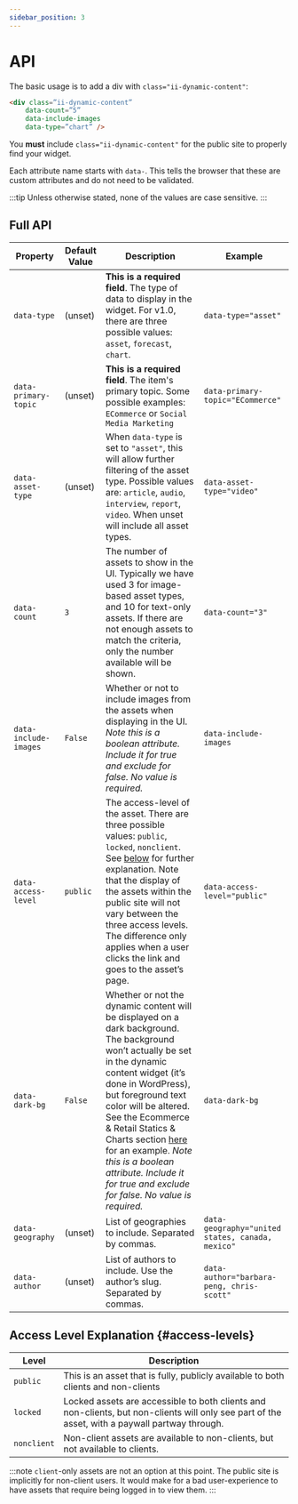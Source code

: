 ```yaml
---
sidebar_position: 3
---
```


# API

The basic usage is to add a div with `class="ii-dynamic-content"`:

```html
<div class=”ii-dynamic-content” 
    data-count=”5” 
    data-include-images 
    data-type=”chart” />
```

You **must** include `class="ii-dynamic-content"` for the public site to properly find your widget.

Each attribute name starts with `data-`. This tells the browser that these are custom attributes and do not need to be validated.

:::tip
Unless otherwise stated, none of the values are case sensitive.
:::


## Full API

| Property | Default Value | Description | Example |
| -- | -- | -- | -- |
| `data-type` | (unset) | **This is a required field**. The type of data to display in the widget. For v1.0, there are three possible values: `asset`, `forecast`, `chart`. | `data-type="asset"` |
| `data-primary-topic` | (unset) | **This is a required field**. The item's primary topic. Some possible examples: `ECommerce` or `Social Media Marketing` | `data-primary-topic="ECommerce"` |
| `data-asset-type` | (unset) | When `data-type` is set to `"asset"`, this will allow further filtering of the asset type. Possible values are: `article`, `audio`, `interview`, `report`, `video`. When unset will include all asset types. | `data-asset-type="video"` |
| `data-count` | `3` | The number of assets to show in the UI. Typically we have used 3 for image-based asset types, and 10 for text-only assets. If there are not enough assets to match the criteria, only the number available will be shown. | `data-count="3"` |
| `data-include-images` | `False` | Whether or not to include images from the assets when displaying in the UI. _Note this is a boolean attribute. Include it for true and exclude for false. No value is required._ | `data-include-images` |
| `data-access-level` | `public` | The access-level of the asset. There are three possible values: `public`, `locked`, `nonclient`. See [below](#access-levels) for further explanation. Note that the display of the assets within the public site will not vary between the three access levels. The difference only applies when a user clicks the link and goes to the asset’s page. | `data-access-level="public"` |
| `data-dark-bg` | `False` | Whether or not the dynamic content will be displayed on a dark background. The background won’t actually be set in the dynamic content widget (it’s done in WordPress), but foreground text color will be altered. See the Ecommerce & Retail Statics & Charts section [here](https://www.insiderintelligence.com/coverage/ecommerce-retail/) for an example. _Note this is a boolean attribute. Include it for true and exclude for false. No value is required._ | `data-dark-bg` |
| `data-geography` | (unset) | List of geographies to include. Separated by commas. | `data-geography="united states, canada, mexico"` |
| `data-author` | (unset) | List of authors to include. Use the author’s slug. Separated by commas. | `data-author="barbara-peng, chris-scott"` | 


## Access Level Explanation {#access-levels}

| Level | Description |
| -- | -- |
| `public` | This is an asset that is fully, publicly available to both clients and non-clients |
| `locked` | Locked assets are accessible to both clients and non-clients, but non-clients will only see part of the asset, with a paywall partway through. |
| `nonclient` | Non-client assets are available to non-clients, but not available to clients. |

:::note
`client`-only assets are not an option at this point. The public site is implicitly for non-client users. It would make for a bad user-experience to have assets that require being logged in to view them.
:::
